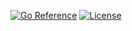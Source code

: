 [![Go Reference](https://pkg.go.dev/badge/go.seankhliao.com/goreleases.svg)](https://pkg.go.dev/go.seankhliao.com/goreleases)
[![License](https://img.shields.io/github/license/seankhliao/goreleases.svg?style=flat-square)](LICENSE)
